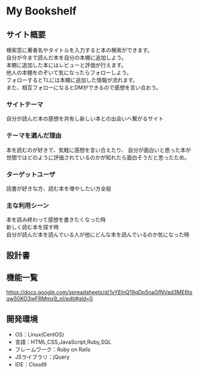 # My Bookshelf

## サイト概要
検索窓に著者名やタイトルを入力すると本の検索ができます。<br>
自分が今まで読んだ本を自分の本棚に追加しよう。<br>
本棚に追加した本にはレビューと評価が行えます。<br>
他人の本棚をのぞいて気になったらフォローしよう。<br>
フォローするとTLには本棚に追加した情報が流れます。<br>
また、相互フォローになるとDMができるので感想を言い合おう。

### サイトテーマ
自分が読んだ本の感想を共有し新しい本との出会いへ繋がるサイト

### テーマを選んだ理由
本を読むのが好きで、気軽に感想を言い合えたり、
自分が面白いと思った本が世間ではどのように評価されているのかが知れたら面白そうだと思ったため。

### ターゲットユーザ
読書が好きな方、読む本を増やしたい方全般

### 主な利用シーン
本を読み終わって感想を書きたくなった時<br>
新しく読む本を探す時<br>
自分が読んだ本を読んでいる人が他にどんな本を読んでいるのか気になった時
## 設計書

## 機能一覧
https://docs.google.com/spreadsheets/d/1vYElnQ19qDp5naGfNVad3ME6tsqw50KO3wFRMmx9_nI/edit#gid=0

## 開発環境
- OS：Linux(CentOS)
- 言語：HTML,CSS,JavaScript,Ruby,SQL
- フレームワーク：Ruby on Rails
- JSライブラリ：jQuery
- IDE：Cloud9
